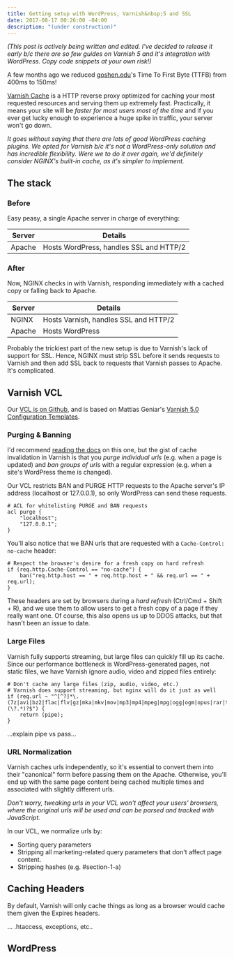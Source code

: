 ```yaml
---
title: Getting setup with WordPress, Varnish&nbsp;5 and SSL
date: 2017-08-17 00:26:00 -04:00
description: "(under construction)"
---
```


*(This post is actively being written and edited. I've decided to release it early b/c there are so few guides on Varnish 5 and it's integration with WordPress. Copy code snippets at your own risk!)*

A few months ago we reduced [goshen.edu](https://www.goshen.edu)'s Time To First Byte (TTFB) from 400ms to 150ms! 

[Varnish Cache](https://varnish-cache.org/intro/index.html#intro) is a HTTP reverse proxy optimized for caching your most requested resources and serving them up extremely fast. Practically, it means your site will be *faster for most users most of the time* and if you ever get lucky enough to experience a huge spike in traffic, your server won't go down.

*It goes without saying that there are lots of good WordPress caching plugins. We opted for Varnish b/c it's not a WordPress-only solution and has incredible flexibility. Were we to do it over again, we'd definitely consider NGINX's built-in cache, as it's simpler to implement.*

## The stack

### Before 

Easy peasy, a single Apache server in charge of everything:

| Server | Details |
| ------ | ------- |
| Apache | Hosts WordPress, handles SSL and HTTP/2 |

### After

Now, NGINX checks in with Varnish, responding immediately with a cached copy or falling back to Apache.

| Server | Details |
| ------ | ------- |
| NGINX | Hosts Varnish, handles SSL and HTTP/2 |
| Apache | Hosts WordPress |

Probably the trickiest part of the new setup is due to Varnish's lack of support for SSL. Hence, NGINX must strip SSL before it sends requests to Varnish and then add SSL back to requests that Varnish passes to Apache. It's complicated.

## Varnish VCL

Our [VCL is on Github](https://github.com/pranksinatra/gc-varnish-config), and is based on Mattias Geniar's [Varnish 5.0 Configuration Templates](https://github.com/mattiasgeniar/varnish-5.0-configuration-templates).

### Purging & Banning

I'd recommend [reading the docs](https://varnish-cache.org/docs/5.0/users-guide/purging.html) on this one, but the gist of cache invalidation in Varnish is that you *purge individual urls* (e.g. when a page is updated) and *ban groups of urls* with a regular expression (e.g. when a site's WordPress theme is changed).

Our VCL restricts BAN and PURGE HTTP requests to the Apache server's IP address (localhost or 127.0.0.1), so only WordPress can send these requests. 

```
# ACL for whitelisting PURGE and BAN requests
acl purge {
	"localhost";
	"127.0.0.1";
}
```

You'll also notice that we BAN urls that are requested with a `Cache-Control: no-cache` header:

```
# Respect the browser's desire for a fresh copy on hard refresh
if (req.http.Cache-Control == "no-cache") {
	ban("req.http.host == " + req.http.host + " && req.url == " + req.url);
}
```

These headers are set by browsers during a *hard refresh* (Ctrl/Cmd + Shift + R), and we use them to allow users to get a fresh copy of a page if they really want one. Of course, this also opens us up to DDOS attacks, but that hasn't been an issue to date.

### Large Files

Varnish fully supports streaming, but large files can quickly fill up its cache. Since our performance bottleneck is WordPress-generated pages, not static files, we have Varnish ignore audio, video and zipped files entirely:

```
# Don't cache any large files (zip, audio, video, etc.)
# Varnish does support streaming, but nginx will do it just as well
if (req.url ~ "^[^?]*\.(7z|avi|bz2|flac|flv|gz|mka|mkv|mov|mp3|mp4|mpeg|mpg|ogg|ogm|opus|rar|tar|tgz|tbz|txz|wav|webm|wmv|xz|zip)(\?.*)?$") {
	return (pipe);
}
```

...explain pipe vs pass...

### URL Normalization

Varnish caches urls independently, so it's essential to convert them into their "canonical" form before passing them on the Apache. Otherwise, you'll end up with the same page content being cached multiple times and associated with slightly different urls.

*Don't worry, tweaking urls in your VCL won't affect your users' browsers, where the original urls will be used and can be parsed and tracked with JavaScript.*

In our VCL, we normalize urls by:

- Sorting query parameters
- Stripping all marketing-related query parameters that don't affect page content.
- Stripping hashes (e.g. #section-1-a)

## Caching Headers

By default, Varnish will only cache things as long as a browser would cache them given the Expires headers. 

... .htaccess, exceptions, etc..

## WordPress



